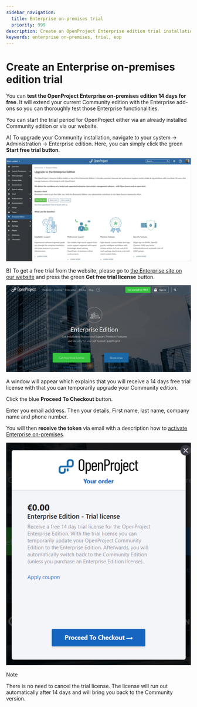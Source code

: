 ```yaml
---
sidebar_navigation:
  title: Enterprise on-premises trial
  priority: 999
description: Create an OpenProject Enterprise edition trial installation.
keywords: enterprise on-premises, trial, eop
---
```

# Create an Enterprise on-premises edition trial

You can **test the OpenProject Enterprise on-premises edition 14 days for free**. It will extend your current Community edition with the Enterprise add-ons so you can thoroughly test those Enterprise functionalities.

You can start the trial period for OpenProject either via an already installed Community edition or via our website.

A) To upgrade your Community installation, navigate to your system -> Administration -> Enterprise edition. Here, you can simply click the green **Start free trial button**.

![start trial with community edition](start-trial-with-community-edition.png)

B) To get a free trial from the website, please go to [the Enterprise site on our website](https://www.openproject.org/enterprise-edition/) and press the green **Get free trial license** button.

![create-enterprise-edition-trial](1567610649991.png)

A window will appear which explains that you will receive a 14 days free trial license with that you can temporarily upgrade your Community edition.

Click the blue **Proceed To Checkout** button.

Enter you email address. Then your details, First name, last name, company name and phone number.

You will then **receive the token** via email with a description how to [activate Enterprise on-premises](../activate-enterprise-on-premises/).

![enterprise-edition-trial-license](1567610604159.png)

> [!NOTE]
> There is no need to cancel the trial license. The license will run out automatically after 14 days and will bring you back to the Community version.
